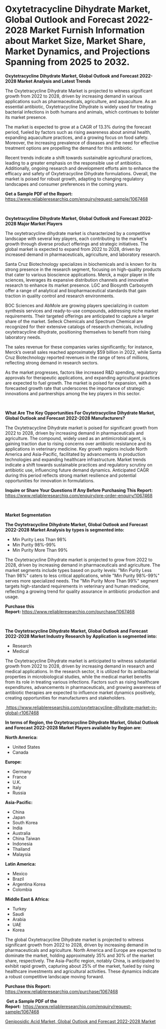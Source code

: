 <p><h1>Oxytetracycline Dihydrate Market, Global Outlook and Forecast 2022-2028 Market Furnish Information about Market Size, Market Share, Market Dynamics, and Projections Spanning from 2025 to 2032.</h1></p><p><strong>Oxytetracycline Dihydrate Market, Global Outlook and Forecast 2022-2028 Market Analysis and Latest Trends</strong></p>
<p><p>The Oxytetracycline Dihydrate Market is projected to witness significant growth from 2022 to 2028, driven by increasing demand in various applications such as pharmaceuticals, agriculture, and aquaculture. As an essential antibiotic, Oxytetracycline Dihydrate is widely used for treating bacterial infections in both humans and animals, which continues to bolster its market presence.</p><p>The market is expected to grow at a CAGR of 13.3% during the forecast period, fueled by factors such as rising awareness about animal health, expanding aquaculture practices, and a growing focus on food safety. Moreover, the increasing prevalence of diseases and the need for effective treatment options are propelling the demand for this antibiotic.</p><p>Recent trends indicate a shift towards sustainable agricultural practices, leading to a greater emphasis on the responsible use of antibiotics. Additionally, ongoing research and development efforts aim to enhance the efficacy and safety of Oxytetracycline Dihydrate formulations. Overall, the market is poised for robust growth, adapting to changing regulatory landscapes and consumer preferences in the coming years.</p></p>
<p><strong>Get a Sample PDF of the Report:&nbsp;</strong> <a href="https://www.reliableresearchiq.com/enquiry/request-sample/1067468?utm_campaign=3053&utm_medium=2&utm_source=Github&utm_content=ia&utm_term=21032025&utm_id=oxytetracycline-dihydrate-market-global-outlook-and-forecast-2022-2028">https://www.reliableresearchiq.com/enquiry/request-sample/1067468</a></p>
<p>&nbsp;</p>
<p><strong>Oxytetracycline Dihydrate Market, Global Outlook and Forecast 2022-2028 Major Market Players</strong></p>
<p><p>The oxytetracycline dihydrate market is characterized by a competitive landscape with several key players, each contributing to the market's growth through diverse product offerings and strategic initiatives. The global market is expected to expand from 2022 to 2028, driven by increased demand in pharmaceuticals, agriculture, and laboratory research.</p><p>Santa Cruz Biotechnology specializes in biochemicals and is known for its strong presence in the research segment, focusing on high-quality products that cater to various bioscience applications. Merck, a major player in life sciences, leverages its expansive distribution channels and innovative research to enhance its market presence. LGC and Biosynth Carbosynth offer a range of analytical and biopharmaceutical standards that gain traction in quality control and research environments.</p><p>BOC Sciences and AbMole are growing players specializing in custom synthesis services and ready-to-use compounds, addressing niche market requirements. Their targeted offerings are anticipated to capture a larger share of the market. Selleck Chemicals and Spectrum Chemical are recognized for their extensive catalogs of research chemicals, including oxytetracycline dihydrate, positioning themselves to benefit from rising laboratory needs.</p><p>The sales revenue for these companies varies significantly; for instance, Merck’s overall sales reached approximately $59 billion in 2022, while Santa Cruz Biotechnology reported revenues in the range of tens of millions, reflecting strong demand in research sectors. </p><p>As the market progresses, factors like increased R&D spending, regulatory approvals for therapeutic applications, and expanding agricultural practices are expected to fuel growth. The market is poised for expansion, with a forecasted growth rate that underscores the importance of strategic innovations and partnerships among the key players in this sector.</p></p>
<p>&nbsp;</p>
<p><strong>What Are The Key Opportunities For Oxytetracycline Dihydrate Market, Global Outlook and Forecast 2022-2028 Manufacturers?</strong></p>
<p><p>The Oxytetracycline Dihydrate market is poised for significant growth from 2022 to 2028, driven by increasing demand in pharmaceuticals and agriculture. The compound, widely used as an antimicrobial agent, is gaining traction due to rising concerns over antibiotic resistance and its applications in veterinary medicine. Key growth regions include North America and Asia-Pacific, facilitated by advancements in production technologies and expanding healthcare infrastructure. Market trends indicate a shift towards sustainable practices and regulatory scrutiny on antibiotic use, influencing future demand dynamics. Anticipated CAGR during this period reflects strong market resilience and potential opportunities for innovation in formulations.</p></p>
<p><strong>Inquire or Share Your Questions If Any Before Purchasing This Report:</strong> <a href="https://www.reliableresearchiq.com/enquiry/pre-order-enquiry/1067468?utm_campaign=3053&utm_medium=2&utm_source=Github&utm_content=ia&utm_term=21032025&utm_id=oxytetracycline-dihydrate-market-global-outlook-and-forecast-2022-2028">https://www.reliableresearchiq.com/enquiry/pre-order-enquiry/1067468</a></p>
<p>&nbsp;</p>
<p><strong>Market Segmentation</strong></p>
<p><strong>The Oxytetracycline Dihydrate Market, Global Outlook and Forecast 2022-2028 Market Analysis by types is segmented into:</strong></p>
<p><ul><li>Min Purity Less Than 98%</li><li>Min Purity 98%-99%</li><li>Min Purity More Than 99%</li></ul></p>
<p><p>The Oxytetracycline Dihydrate market is projected to grow from 2022 to 2028, driven by increasing demand in pharmaceuticals and agriculture. The market segments include types based on purity levels: "Min Purity Less Than 98%" caters to less critical applications, while "Min Purity 98%-99%" serves more specialized needs. The "Min Purity More Than 99%" segment targets high-standard requirements in veterinary and human medicine, reflecting a growing trend for quality assurance in antibiotic production and usage.</p></p>
<p><strong>Purchase this Report:&nbsp;</strong><a href="https://www.reliableresearchiq.com/purchase/1067468?utm_campaign=3053&utm_medium=2&utm_source=Github&utm_content=ia&utm_term=21032025&utm_id=oxytetracycline-dihydrate-market-global-outlook-and-forecast-2022-2028">https://www.reliableresearchiq.com/purchase/1067468</a></p>
<p>&nbsp;</p>
<p><strong>The Oxytetracycline Dihydrate Market, Global Outlook and Forecast 2022-2028 Market Industry Research by Application is segmented into:</strong></p>
<p><ul><li>Research</li><li>Medical</li></ul></p>
<p><p>The Oxytetracycline Dihydrate market is anticipated to witness substantial growth from 2022 to 2028, driven by increasing demand in research and medical applications. In the research sector, it is utilized for its antibacterial properties in microbiological studies, while the medical market benefits from its role in treating various infections. Factors such as rising healthcare expenditures, advancements in pharmaceuticals, and growing awareness of antibiotic therapies are expected to influence market dynamics positively, creating opportunities for manufacturers and stakeholders.</p></p>
<p><a href="https://www.reliableresearchiq.com/oxytetracycline-dihydrate-market-in-global-r1067468?utm_campaign=3053&utm_medium=2&utm_source=Github&utm_content=ia&utm_term=21032025&utm_id=oxytetracycline-dihydrate-market-global-outlook-and-forecast-2022-2028">&nbsp;https://www.reliableresearchiq.com/oxytetracycline-dihydrate-market-in-global-r1067468</a></p>
<p><strong>In terms of Region, the Oxytetracycline Dihydrate Market, Global Outlook and Forecast 2022-2028 Market Players available by Region are:</strong></p>
<p>
    <p> <strong> North America: </strong>
        <ul>
            <li>United States</li>
            <li>Canada</li>
        </ul>
        </p> 
    <p> <strong> Europe: </strong>
        <ul>
            <li>Germany</li>
            <li>France</li>
            <li>U.K.</li>
            <li>Italy</li>
            <li>Russia</li>
        </ul>
        </p> 
    <p> <strong> Asia-Pacific: </strong>
        <ul>
            <li>China</li>
            <li>Japan</li>
            <li>South Korea</li>
            <li>India</li>
            <li>Australia</li>
            <li>China Taiwan</li>
            <li>Indonesia</li>
            <li>Thailand</li>
            <li>Malaysia</li>
        </ul>
        </p> 
    <p> <strong> Latin America: </strong>
        <ul>
            <li>Mexico</li>
            <li>Brazil</li>
            <li>Argentina Korea</li>
            <li>Colombia</li>
        </ul>
        </p> 
    <p> <strong> Middle East & Africa: </strong>
        <ul>
            <li>Turkey</li>
            <li>Saudi</li>
            <li>Arabia</li>
            <li>UAE</li>
            <li>Korea</li>
        </ul>
    </p>
    </p>
<p><p>The global Oxytetracycline Dihydrate market is projected to witness significant growth from 2022 to 2028, driven by increasing demand in pharmaceuticals and agriculture. North America and Europe are expected to dominate the market, holding approximately 35% and 30% of the market share, respectively. The Asia-Pacific region, notably China, is anticipated to exhibit rapid growth, capturing about 25% of the market, fueled by rising healthcare investments and agricultural activities. These dynamics indicate a robust competitive landscape moving forward.</p></p>
<p><strong>Purchase this Report: </strong><a href="https://www.reliableresearchiq.com/purchase/1067468?utm_campaign=3053&utm_medium=2&utm_source=Github&utm_content=ia&utm_term=21032025&utm_id=oxytetracycline-dihydrate-market-global-outlook-and-forecast-2022-2028">https://www.reliableresearchiq.com/purchase/1067468</a></p>
<p>&nbsp;<strong>Get a Sample PDF of the Report:&nbsp;&nbsp;</strong><a href="https://www.reliableresearchiq.com/enquiry/request-sample/1067468?utm_campaign=3053&utm_medium=2&utm_source=Github&utm_content=ia&utm_term=21032025&utm_id=oxytetracycline-dihydrate-market-global-outlook-and-forecast-2022-2028">https://www.reliableresearchiq.com/enquiry/request-sample/1067468</a></p>
<p><strong></strong></p>
<p><p><a href="https://github.com/supicweg/Market-Research-Report-List-1/blob/main/geniposidic-acid-market-global-outlook-and-forecast-2022-2028-market.md?utm_campaign=3053&utm_medium=2&utm_source=Github&utm_content=ia&utm_term=21032025&utm_id=oxytetracycline-dihydrate-market-global-outlook-and-forecast-2022-2028">Geniposidic Acid Market, Global Outlook and Forecast 2022-2028 Market</a></p></p>